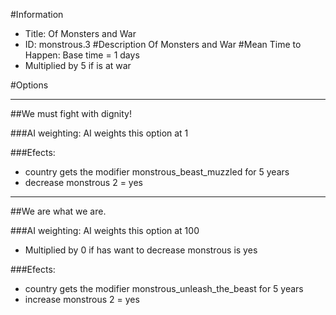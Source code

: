 #Information
 - Title: Of Monsters and War
 - ID: monstrous.3
#Description
Of Monsters and War
#Mean Time to Happen:
Base time = 1 days
 - Multiplied by 5 if is at war

#Options

___
##We must fight with dignity!

###AI weighting:
AI weights this option at 1


###Efects:<ul><li>country gets the modifier monstrous_beast_muzzled for 5 years</li><li>decrease monstrous 2 = yes</li></ul>

___
##We are what we are.

###AI weighting:
AI weights this option at 100
 - Multiplied by 0 if has want to decrease monstrous is yes


###Efects:<ul><li>country gets the modifier monstrous_unleash_the_beast for 5 years</li><li>increase monstrous 2 = yes</li></ul>
